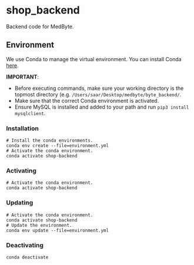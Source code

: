 # shop_backend
Backend code for MedByte.

## Environment

We use Conda to manage the virtual environment.
You can install Conda [here](https://docs.conda.io/projects/conda/en/latest/user-guide/install/).

**IMPORTANT**:

- Before executing commands, make sure your working directory
is the topmost directory
(e.g. `/Users/saar/Desktop/medbyte/byte_backend/`.
- Make sure that the correct Conda environment is activated.
- Ensure MySQL is installed and added to your path and run `pip3 install mysqlclient`.

### Installation

```shell
# Install the conda environments.
conda env create --file=environment.yml
# Activate the conda environment.
conda activate shop-backend
```

### Activating

```shell
# Activate the conda environment.
conda activate shop-backend
```

### Updating

```shell
# Activate the conda environment.
conda activate shop-backend
# Update the environment.
conda env update --file=environment.yml
```

### Deactivating

```shell
conda deactivate
```
